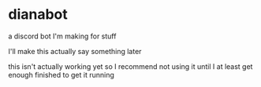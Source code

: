 # dianabot

a discord bot I'm making for stuff

I'll make this actually say something later

this isn't actually working yet so I recommend not using it until I at least get enough finished to get it running
